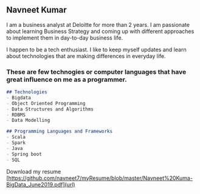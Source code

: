 ## Navneet Kumar

I am a business analyst at Deloitte for more than 2 years. I am passionate about learning Business Strategy and coming up with different approaches to implement them in day-to-day business life.

I happen to be a tech enthusiast. I like to keep myself updates and learn about technologies that are making differences in everyday life.

### These are few technogies or computer languages that have great influence on me as a programmer.

```markdown
## Technologies
- Bigdata
- Object Oriented Programming
- Data Structures and Algorithms
- RDBMS
- Data Modelling

## Programming Languages and Frameworks
- Scala
- Spark
- Java
- Spring boot
- SQL

```

Download my resume [https://github.com/navneet7/myResume/blob/master/Navneet%20Kuma-BigData_June2019.pdf](url)
